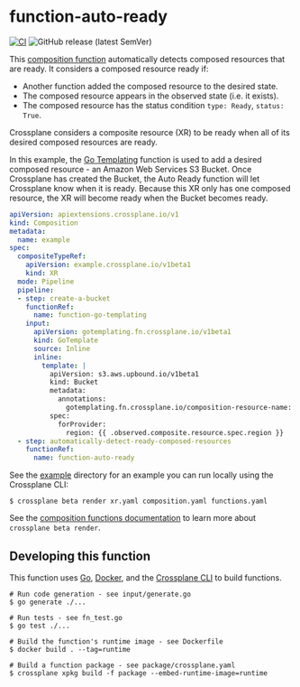 # function-auto-ready
[![CI](https://github.com/crossplane-contrib/function-auto-ready/actions/workflows/ci.yml/badge.svg)](https://github.com/crossplane-contrib/function-auto-ready/actions/workflows/ci.yml) ![GitHub release (latest SemVer)](https://img.shields.io/github/release/crossplane-contrib/function-auto-ready)

This [composition function][docs-functions] automatically detects composed
resources that are ready. It considers a composed resource ready if:

* Another function added the composed resource to the desired state.
* The composed resource appears in the observed state (i.e. it exists).
* The composed resource has the status condition `type: Ready`, `status: True`.

Crossplane considers a composite resource (XR) to be ready when all of its
desired composed resources are ready.

In this example, the [Go Templating][fn-go-templating] function is used to add
a desired composed resource - an Amazon Web Services S3 Bucket. Once Crossplane
has created the Bucket, the Auto Ready function will let Crossplane know when it
is ready. Because this XR only has one composed resource, the XR will become
ready when the Bucket becomes ready.

```yaml
apiVersion: apiextensions.crossplane.io/v1
kind: Composition
metadata:
  name: example
spec:
  compositeTypeRef:
    apiVersion: example.crossplane.io/v1beta1
    kind: XR
  mode: Pipeline
  pipeline:
  - step: create-a-bucket
    functionRef:
      name: function-go-templating
    input:
      apiVersion: gotemplating.fn.crossplane.io/v1beta1
      kind: GoTemplate
      source: Inline
      inline:
        template: |
          apiVersion: s3.aws.upbound.io/v1beta1
          kind: Bucket
          metadata:
            annotations:
              gotemplating.fn.crossplane.io/composition-resource-name: bucket
          spec:
            forProvider:
              region: {{ .observed.composite.resource.spec.region }}
  - step: automatically-detect-ready-composed-resources
    functionRef:
      name: function-auto-ready
```

See the [example](example) directory for an example you can run locally using
the Crossplane CLI:

```shell
$ crossplane beta render xr.yaml composition.yaml functions.yaml
```

See the [composition functions documentation][docs-functions] to learn more
about `crossplane beta render`.

## Developing this function

This function uses [Go][go], [Docker][docker], and the [Crossplane CLI][cli] to
build functions.

```shell
# Run code generation - see input/generate.go
$ go generate ./...

# Run tests - see fn_test.go
$ go test ./...

# Build the function's runtime image - see Dockerfile
$ docker build . --tag=runtime

# Build a function package - see package/crossplane.yaml
$ crossplane xpkg build -f package --embed-runtime-image=runtime
```

[docs-functions]: https://docs.crossplane.io/v1.14/concepts/composition-functions/
[fn-go-templating]: https://github.com/crossplane-contrib/function-go-templating/tree/main
[go]: https://go.dev
[docker]: https://www.docker.com
[cli]: https://docs.crossplane.io/latest/cli
